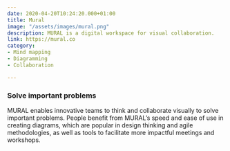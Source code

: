 ```yaml
---
date: 2020-04-20T10:24:20.000+01:00
title: Mural
image: "/assets/images/mural.png"
description: MURAL is a digital workspace for visual collaboration.
link: https://mural.co
category:
- Mind mapping
- Diagramming
- Collaboration

---
```

### **Solve important problems**

MURAL enables innovative teams to think and collaborate visually to solve important problems. People benefit from MURAL’s speed and ease of use in creating diagrams, which are popular in design thinking and agile methodologies, as well as tools to facilitate more impactful meetings and workshops.